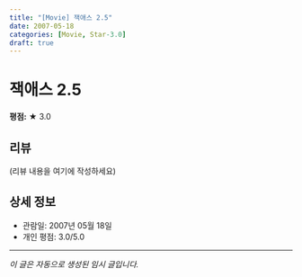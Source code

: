 ```yaml
---
title: "[Movie] 잭애스 2.5"
date: 2007-05-18
categories: [Movie, Star-3.0]
draft: true
---
```


# 잭애스 2.5

**평점:** ★ 3.0

## 리뷰

(리뷰 내용을 여기에 작성하세요)

## 상세 정보

- 관람일: 2007년 05월 18일
- 개인 평점: 3.0/5.0

---

*이 글은 자동으로 생성된 임시 글입니다.*
